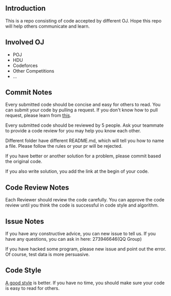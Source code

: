 ## Introduction 

This is a repo consisting of code accepted by different OJ. Hope this repo will help others communicate and learn. 



## Involved OJ 

* POJ
* HDU
* Codeforces
* Other Competitions
* ...



## Commit Notes

Every submitted code should be concise and easy for others to read. You can submit your code by pulling a request. If you don't know how to pull request, please learn from [this](<https://github.com/susam/gitpr>). 

Every submitted code should be reviewed by 5 people. Ask your teammate to provide a code review for you may help you know each other. 

Different folder have different README.md, which will tell you how to name a file. Please follow the rules or your pr will be rejected. 

If you have better or another solution for a problem, please commit based the original code.   

If you also write solution, you add the link at the begin of your code.



## Code Review Notes

Each Reviewer should review the code carefully. You can approve the code review until you think the code is successful in code style and algorithm. 



## Issue Notes

If you have any constructive advice, you can new issue to tell us. If you have any questions, you can ask in here: 273946646(QQ Group)

If you have hacked some program, please new issue and point out the error. Of course, test data is more persuasive.



## Code Style

[A good style](**<https://github.com/google/styleguide>**) is better. If you have no time, you should make sure your code is easy to read for others. 

